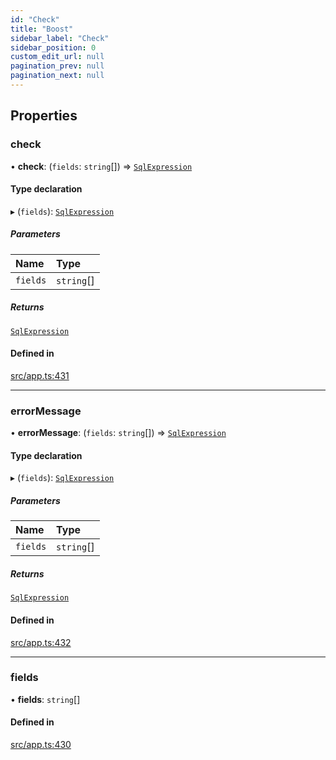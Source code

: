 ```yaml
---
id: "Check"
title: "Boost"
sidebar_label: "Check"
sidebar_position: 0
custom_edit_url: null
pagination_prev: null
pagination_next: null
---
```


## Properties

### check

• **check**: (`fields`: `string`[]) => [`SqlExpression`](../namespaces/yom.md#sqlexpression)

#### Type declaration

▸ (`fields`): [`SqlExpression`](../namespaces/yom.md#sqlexpression)

##### Parameters

| Name | Type |
| :------ | :------ |
| `fields` | `string`[] |

##### Returns

[`SqlExpression`](../namespaces/yom.md#sqlexpression)

#### Defined in

[src/app.ts:431](https://github.com/yolmio/boost/blob/5cada48/src/app.ts#L431)

___

### errorMessage

• **errorMessage**: (`fields`: `string`[]) => [`SqlExpression`](../namespaces/yom.md#sqlexpression)

#### Type declaration

▸ (`fields`): [`SqlExpression`](../namespaces/yom.md#sqlexpression)

##### Parameters

| Name | Type |
| :------ | :------ |
| `fields` | `string`[] |

##### Returns

[`SqlExpression`](../namespaces/yom.md#sqlexpression)

#### Defined in

[src/app.ts:432](https://github.com/yolmio/boost/blob/5cada48/src/app.ts#L432)

___

### fields

• **fields**: `string`[]

#### Defined in

[src/app.ts:430](https://github.com/yolmio/boost/blob/5cada48/src/app.ts#L430)

